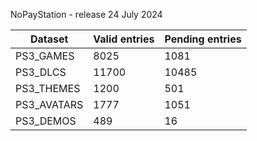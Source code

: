 NoPayStation - release 24 July 2024

|  Dataset  |Valid entries|Pending entries|
|-----------|-------------|---------------|
| PS3_GAMES |     8025    |      1081     |
|  PS3_DLCS |    11700    |     10485     |
| PS3_THEMES|     1200    |      501      |
|PS3_AVATARS|     1777    |      1051     |
| PS3_DEMOS |     489     |       16      |